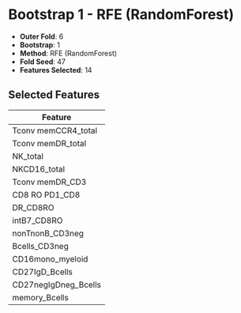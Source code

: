 # Bootstrap 1 - RFE (RandomForest)

- **Outer Fold**: 6
- **Bootstrap**: 1
- **Method**: RFE (RandomForest)
- **Fold Seed**: 47
- **Features Selected**: 14

## Selected Features

| Feature |
|---------|
| Tconv memCCR4_total |
| Tconv memDR_total |
| NK_total |
| NKCD16_total |
| Tconv memDR_CD3 |
| CD8 RO PD1_CD8 |
| DR_CD8RO |
| intB7_CD8RO |
| nonTnonB_CD3neg |
| Bcells_CD3neg |
| CD16mono_myeloid |
| CD27IgD_Bcells |
| CD27negIgDneg_Bcells |
| memory_Bcells |
